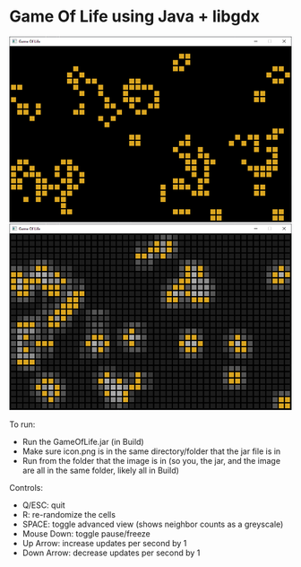 # Game Of Life using Java + libgdx

![Normal View](https://github.com/LelsersLasers/GameOfLife/raw/main/libgdx/Showcase/normalView.PNG)
![Advanced View](https://github.com/LelsersLasers/GameOfLife/raw/main/libgdx/Showcase/advancedView.PNG)

To run:
- Run the GameOfLife.jar (in Build)
- Make sure icon.png is in the same directory/folder that the jar file is in
- Run from the folder that the image is in (so you, the jar, and the image are all in the same folder, likely all in Build)

Controls:
- Q/ESC: quit
- R: re-randomize the cells
- SPACE: toggle advanced view (shows neighbor counts as a greyscale)
- Mouse Down: toggle pause/freeze
- Up Arrow: increase updates per second by 1
- Down Arrow: decrease updates per second by 1
